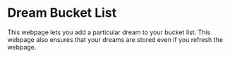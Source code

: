 # Dream Bucket List
This webpage lets you add a particular dream to your bucket list. This webpage also ensures that your dreams are stored even if you refresh the webpage.
